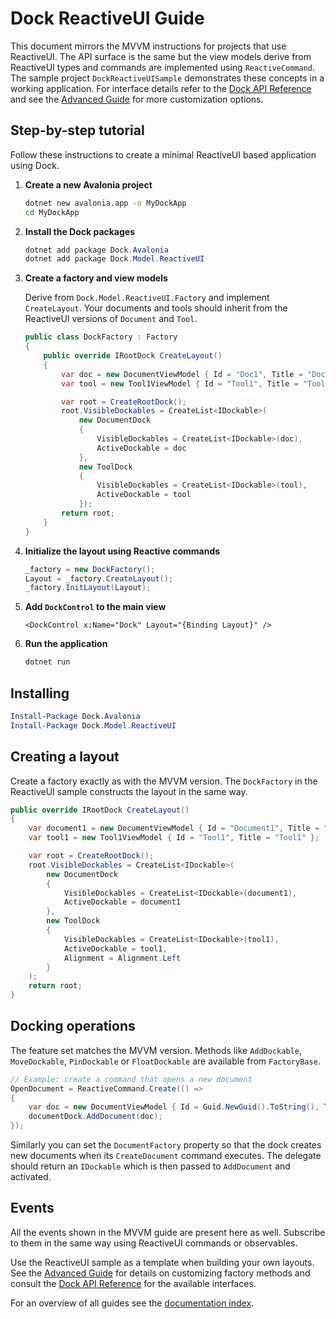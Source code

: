 # Dock ReactiveUI Guide

This document mirrors the MVVM instructions for projects that use ReactiveUI.
The API surface is the same but the view models derive from ReactiveUI types and
commands are implemented using `ReactiveCommand`. The sample project
`DockReactiveUISample` demonstrates these concepts in a working application. For
interface details refer to the [Dock API Reference](dock-reference.md) and see
the [Advanced Guide](dock-advanced.md) for more customization options.

## Step-by-step tutorial

Follow these instructions to create a minimal ReactiveUI based application using Dock.

1. **Create a new Avalonia project**

   ```bash
   dotnet new avalonia.app -o MyDockApp
   cd MyDockApp
   ```

2. **Install the Dock packages**

   ```powershell
   dotnet add package Dock.Avalonia
   dotnet add package Dock.Model.ReactiveUI
   ```

3. **Create a factory and view models**

   Derive from `Dock.Model.ReactiveUI.Factory` and implement `CreateLayout`. Your documents and tools should inherit from the ReactiveUI versions of `Document` and `Tool`.

   ```csharp
   public class DockFactory : Factory
   {
       public override IRootDock CreateLayout()
       {
           var doc = new DocumentViewModel { Id = "Doc1", Title = "Document" };
           var tool = new Tool1ViewModel { Id = "Tool1", Title = "Tool1" };

           var root = CreateRootDock();
           root.VisibleDockables = CreateList<IDockable>(
               new DocumentDock
               {
                   VisibleDockables = CreateList<IDockable>(doc),
                   ActiveDockable = doc
               },
               new ToolDock
               {
                   VisibleDockables = CreateList<IDockable>(tool),
                   ActiveDockable = tool
               });
           return root;
       }
   }
   ```

4. **Initialize the layout using Reactive commands**

   ```csharp
   _factory = new DockFactory();
   Layout = _factory.CreateLayout();
   _factory.InitLayout(Layout);
   ```

5. **Add `DockControl` to the main view**

   ```xaml
   <DockControl x:Name="Dock" Layout="{Binding Layout}" />
   ```

6. **Run the application**

   ```bash
   dotnet run
   ```

## Installing

```powershell
Install-Package Dock.Avalonia
Install-Package Dock.Model.ReactiveUI
```

## Creating a layout

Create a factory exactly as with the MVVM version. The `DockFactory` in the ReactiveUI sample constructs the layout in the same way.

```csharp
public override IRootDock CreateLayout()
{
    var document1 = new DocumentViewModel { Id = "Document1", Title = "Doc1" };
    var tool1 = new Tool1ViewModel { Id = "Tool1", Title = "Tool1" };

    var root = CreateRootDock();
    root.VisibleDockables = CreateList<IDockable>(
        new DocumentDock
        {
            VisibleDockables = CreateList<IDockable>(document1),
            ActiveDockable = document1
        },
        new ToolDock
        {
            VisibleDockables = CreateList<IDockable>(tool1),
            ActiveDockable = tool1,
            Alignment = Alignment.Left
        }
    );
    return root;
}
```

## Docking operations

The feature set matches the MVVM version. Methods like `AddDockable`, `MoveDockable`, `PinDockable` or `FloatDockable` are available from `FactoryBase`.

```csharp
// Example: create a command that opens a new document
OpenDocument = ReactiveCommand.Create(() =>
{
    var doc = new DocumentViewModel { Id = Guid.NewGuid().ToString(), Title = "New" };
    documentDock.AddDocument(doc);
});
```

Similarly you can set the `DocumentFactory` property so that the dock
creates new documents when its `CreateDocument` command executes. The
delegate should return an `IDockable` which is then passed to
`AddDocument` and activated.

## Events

All the events shown in the MVVM guide are present here as well. Subscribe to them in the same way using ReactiveUI commands or observables.

Use the ReactiveUI sample as a template when building your own layouts.
See the [Advanced Guide](dock-advanced.md) for details on customizing factory methods and consult the [Dock API Reference](dock-reference.md) for the available interfaces.

For an overview of all guides see the [documentation index](README.md).
